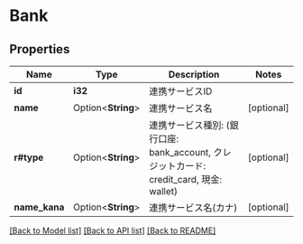 # Bank

## Properties

Name | Type | Description | Notes
------------ | ------------- | ------------- | -------------
**id** | **i32** | 連携サービスID | 
**name** | Option<**String**> | 連携サービス名 | [optional]
**r#type** | Option<**String**> | 連携サービス種別: (銀行口座: bank_account, クレジットカード: credit_card, 現金: wallet) | [optional]
**name_kana** | Option<**String**> | 連携サービス名(カナ) | [optional]

[[Back to Model list]](../README.md#documentation-for-models) [[Back to API list]](../README.md#documentation-for-api-endpoints) [[Back to README]](../README.md)



